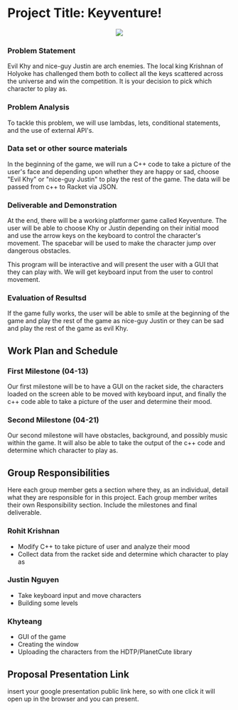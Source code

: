 # Project Title: Keyventure!

<p align="center">
	<img src="http://docs.racket-lang.org/teachpack/pict.png"/>
</p>

### Problem Statement
Evil Khy and nice-guy Justin are arch enemies. The local king Krishnan of Holyoke has challenged them both to collect all the keys scattered across the universe and win the competition. It is your decision to pick which character to play as.

### Problem Analysis
To tackle this problem, we will use lambdas, lets, conditional statements, and the use of external API's. 

### Data set or other source materials
In the beginning of the game, we will run a C++ code to take a picture of the user's face and depending upon whether they are happy or sad, choose "Evil Khy" or "nice-guy Justin" to play the rest of the game. The data will be passed from c++ to Racket via JSON. 

### Deliverable and Demonstration
At the end, there will be a working platformer game called Keyventure. The user will be able to choose Khy or Justin depending on their initial mood and use the arrow keys on the keyboard to control the character's movement. The spacebar will be used to make the character jump over dangerous obstacles. 

This program will be interactive and will present the user with a GUI that they can play with. We will get keyboard input from the user to control movement.

### Evaluation of Resultsd
If the game fully works, the user will be able to smile at the beginning of the game and play the rest of the game as nice-guy Justin or they can be sad and play the rest of the game as evil Khy. 

## Work Plan and Schedule

### First Milestone (04-13)
Our first milestone will be to have a GUI on the racket side, the characters loaded on the screen able to be moved with keyboard input, and finally the c++ code able to take a picture of the user and determine their mood.

### Second Milestone (04-21)
Our second milestone will have obstacles, background, and possibly music within the game. It will also be able to take the output of the c++ code and determine which character to play as.

## Group Responsibilities
Here each group member gets a section where they, as an individual, detail what they are responsible for in this project. Each group member writes their own Responsibility section. Include the milestones and final deliverable.

### Rohit Krishnan
- Modify C++ to take picture of user and analyze their mood
- Collect data from the racket side and determine which character to play as

### Justin Nguyen
- Take keyboard input and move characters
- Building some levels

### Khyteang  
- GUI of the game
- Creating the window
- Uploading the characters from the HDTP/PlanetCute library

## Proposal Presentation Link
insert your google presentation public link here, so with one click it will open up in the browser and you can present.

<!-- Links -->
[piazza]: https://piazza.com/class/i55is8xqqwhmr?cid=453
[markdown]: https://help.github.com/articles/markdown-basics/
